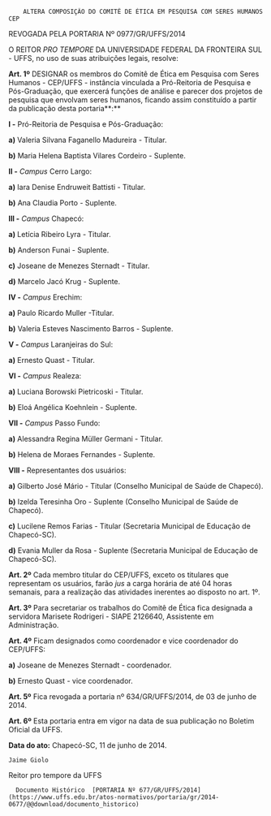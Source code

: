         ALTERA COMPOSIÇÃO DO COMITÊ DE ÉTICA EM PESQUISA COM SERES HUMANOS CEP  

REVOGADA PELA PORTARIA Nº 0977/GR/UFFS/2014

 O REITOR *PRO TEMPORE* DA UNIVERSIDADE FEDERAL DA FRONTEIRA SUL - UFFS, no uso de suas atribuições legais, resolve:

 **Art. 1º** DESIGNAR os membros do Comitê de Ética em Pesquisa com Seres Humanos - CEP/UFFS - instância vinculada a Pró-Reitoria de Pesquisa e Pós-Graduação, que exercerá funções de análise e parecer dos projetos de pesquisa que envolvam seres humanos, ficando assim constituído a partir da publicação desta portaria**:**

 **I -** Pró-Reitoria de Pesquisa e Pós-Graduação:

 **a)** Valeria Silvana Faganello Madureira - Titular.

 **b)** Maria Helena Baptista Vilares Cordeiro - Suplente.

 **II -** *Campus* Cerro Largo:

 **a)** Iara Denise Endruweit Battisti - Titular.

 **b)** Ana Claudia Porto - Suplente.

 **III -** *Campus* Chapecó:

 **a)** Letícia Ribeiro Lyra - Titular.

 **b)** Anderson Funai - Suplente.

 **c)** Joseane de Menezes Sternadt - Titular.

 **d)** Marcelo Jacó Krug - Suplente.

 **IV -** *Campus* Erechim:

 **a)** Paulo Ricardo Muller -Titular.

 **b)** Valeria Esteves Nascimento Barros - Suplente.

 **V -** *Campus* Laranjeiras do Sul:

 **a)** Ernesto Quast - Titular.

 **VI -** *Campus* Realeza:

 **a)** Luciana Borowski Pietricoski - Titular.

 **b)** Eloá Angélica Koehnlein - Suplente.

 **VII -** *Campus* Passo Fundo:

 **a)** Alessandra Regina Müller Germani - Titular.

 **b)** Helena de Moraes Fernandes - Suplente.

 **VIII -** Representantes dos usuários:

 **a)** Gilberto José Mário - Titular (Conselho Municipal de Saúde de Chapecó).

 **b)** Izelda Teresinha Oro - Suplente (Conselho Municipal de Saúde de Chapecó).

 **c)** Lucilene Remos Farias - Titular (Secretaria Municipal de Educação de Chapecó-SC).

 **d)** Evania Muller da Rosa - Suplente (Secretaria Municipal de Educação de Chapecó-SC).

 **Art. 2º** Cada membro titular do CEP/UFFS, exceto os titulares que representam os usuários, farão *jus* a carga horária de até 04 horas semanais, para a realização das atividades inerentes ao disposto no art. 1º.

 **Art. 3º** Para secretariar os trabalhos do Comitê de Ética fica designada a servidora Marisete Rodrigeri - SIAPE 2126640, Assistente em Administração.

 **Art. 4º** Ficam designados como coordenador e vice coordenador do CEP/UFFS:

 **a)** Joseane de Menezes Sternadt - coordenador.

 **b)** Ernesto Quast - vice coordenador.

 **Art. 5º** Fica revogada a portaria nº 634/GR/UFFS/2014, de 03 de junho de 2014.

 **Art. 6º** Esta portaria entra em vigor na data de sua publicação no Boletim Oficial da UFFS.

  

   **Data do ato:** Chapecó-SC, 11 de junho de 2014.   
 

    Jaime Giolo   
 Reitor pro tempore da UFFS 

      Documento Histórico  [PORTARIA Nº 677/GR/UFFS/2014](https://www.uffs.edu.br/atos-normativos/portaria/gr/2014-0677/@@download/documento_historico)     
      